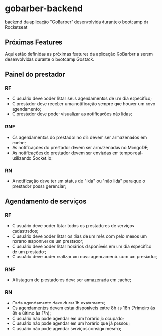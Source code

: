 # gobarber-backend

backend da aplicação "GoBarber" desenvolvida durante o bootcamp da Rocketseat

## Próximas Features

Aqui estão definidas as próximas features da aplicação GoBarber a serem desenvolvidas durante o bootcamp Gostack.

## Painel do prestador

### RF

- O usuário deve poder listar seus agendamentos de um dia específico;
- O prestador deve receber uma notificação sempre que houver um novo agendamento;
- O prestador deve poder visualizar as notificações não lidas;

### RNF

- Os agendamentos do prestador no dia devem ser armazenados em cache;
- As notificações do prestador devem ser armazenadas no MongoDB;
- As notificações do prestador devem ser enviadas em tempo real-utilizando Socket.io;

### RN

- A notificação deve ter um status de "lida" ou "não lida" para que o prestador possa gerenciar;

## Agendamento de serviços

### RF

- O usuário deve poder listar todos os prestadores de serviços cadastrados;
- O usuário deve poder listar os dias de um mês com pelo menos um horário disponível de um prestador;
- O usuário deve poder listar horários disponíveis em um dia específico de um prestador;
- O usuário deve poder realizar um novo agendamento com um prestador;

### RNF

- A listagem de prestadores deve ser armazenada em cache;

### RN

- Cada agendamento deve durar 1h exatamente;
- Os agendamentos devem estar disponíveis entre 8h às 18h (Primeiro às 8h e último às 17h);
- O usuário não pode agendar em um horário já ocupado;
- O usuário não pode agendar em um horário que já passou;
- O usuário não pode agendar serviços consigo mesmo;

